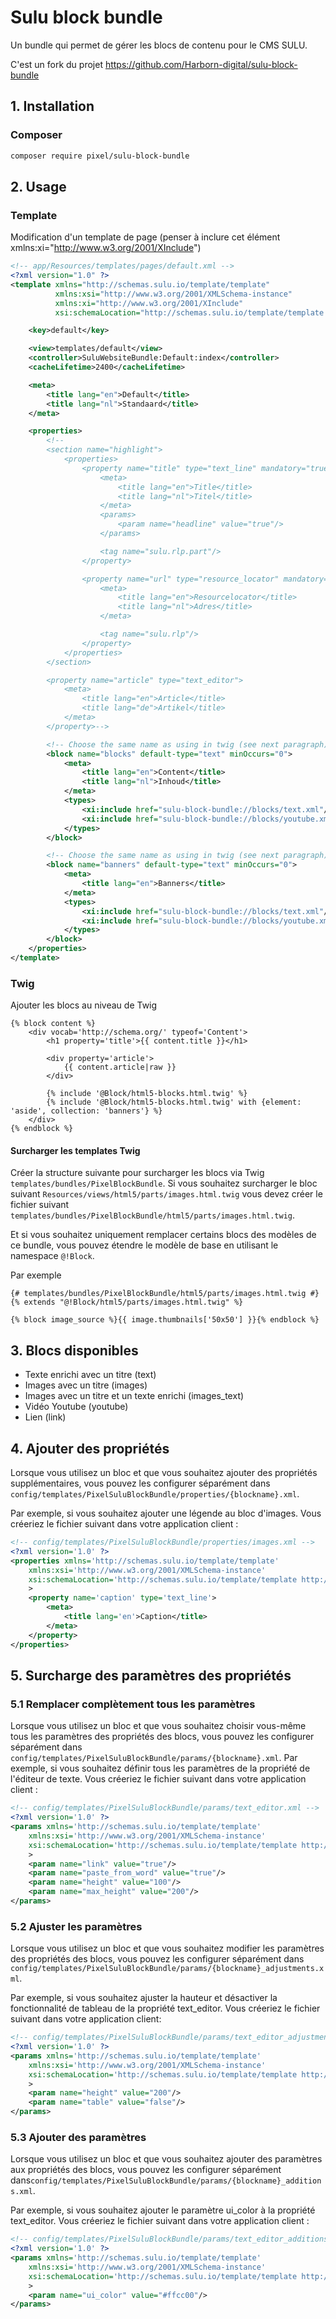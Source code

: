 # Sulu block bundle

Un bundle qui permet de gérer les blocs de contenu pour le CMS SULU.

C'est un fork du projet https://github.com/Harborn-digital/sulu-block-bundle

## 1. Installation
### Composer
```bash
composer require pixel/sulu-block-bundle
```

## 2. Usage
### Template
Modification d'un template de page (penser à inclure cet élément xmlns:xi="http://www.w3.org/2001/XInclude")
```xml
<!-- app/Resources/templates/pages/default.xml -->
<?xml version="1.0" ?>
<template xmlns="http://schemas.sulu.io/template/template"
          xmlns:xsi="http://www.w3.org/2001/XMLSchema-instance"
          xmlns:xi="http://www.w3.org/2001/XInclude"
          xsi:schemaLocation="http://schemas.sulu.io/template/template http://schemas.sulu.io/template/template-1.0.xsd">

    <key>default</key>

    <view>templates/default</view>
    <controller>SuluWebsiteBundle:Default:index</controller>
    <cacheLifetime>2400</cacheLifetime>

    <meta>
        <title lang="en">Default</title>
        <title lang="nl">Standaard</title>
    </meta>

    <properties>
        <!--
        <section name="highlight">
            <properties>
                <property name="title" type="text_line" mandatory="true">
                    <meta>
                        <title lang="en">Title</title>
                        <title lang="nl">Titel</title>
                    </meta>
                    <params>
                        <param name="headline" value="true"/>
                    </params>

                    <tag name="sulu.rlp.part"/>
                </property>

                <property name="url" type="resource_locator" mandatory="true">
                    <meta>
                        <title lang="en">Resourcelocator</title>
                        <title lang="nl">Adres</title>
                    </meta>

                    <tag name="sulu.rlp"/>
                </property>
            </properties>
        </section>

        <property name="article" type="text_editor">
            <meta>
                <title lang="en">Article</title>
                <title lang="de">Artikel</title>
            </meta>
        </property>-->

        <!-- Choose the same name as using in twig (see next paragraph) -->
        <block name="blocks" default-type="text" minOccurs="0">
            <meta>
                <title lang="en">Content</title>
                <title lang="nl">Inhoud</title>
            </meta>
            <types>
                <xi:include href="sulu-block-bundle://blocks/text.xml"/>
                <xi:include href="sulu-block-bundle://blocks/youtube.xml"/>
            </types>
        </block>

        <!-- Choose the same name as using in twig (see next paragraph) -->
        <block name="banners" default-type="text" minOccurs="0">
            <meta>
                <title lang="en">Banners</title>
            </meta>
            <types>
                <xi:include href="sulu-block-bundle://blocks/text.xml"/>
                <xi:include href="sulu-block-bundle://blocks/youtube.xml"/>
            </types>
        </block>
    </properties>
</template>
```
### Twig
Ajouter les blocs au niveau de Twig
```twig
{% block content %}
    <div vocab='http://schema.org/' typeof='Content'>
        <h1 property='title'>{{ content.title }}</h1>

        <div property='article'>
            {{ content.article|raw }}
        </div>

        {% include '@Block/html5-blocks.html.twig' %}
        {% include '@Block/html5-blocks.html.twig' with {element: 'aside', collection: 'banners'} %}
    </div>
{% endblock %}
```
#### Surcharger les templates Twig
Créer la structure suivante pour surcharger les blocs via Twig `templates/bundles/PixelBlockBundle`.
Si vous souhaitez surcharger le bloc suivant `Resources/views/html5/parts/images.html.twig` vous devez créer le fichier suivant `templates/bundles/PixelBlockBundle/html5/parts/images.html.twig`.

Et si vous souhaitez uniquement remplacer certains blocs des modèles de ce bundle, vous pouvez étendre le modèle de base en utilisant le namespace `@!Block`.

Par exemple
```twig
{# templates/bundles/PixelBlockBundle/html5/parts/images.html.twig #}
{% extends "@!Block/html5/parts/images.html.twig" %}

{% block image_source %}{{ image.thumbnails['50x50'] }}{% endblock %}
```

## 3. Blocs disponibles
- Texte enrichi avec un titre (text)
- Images avec un titre (images)
- Images avec un titre et un texte enrichi (images_text)
- Vidéo Youtube (youtube)
- Lien (link)

## 4. Ajouter des propriétés
Lorsque vous utilisez un bloc et que vous souhaitez ajouter des propriétés supplémentaires, vous pouvez les configurer séparément dans `config/templates/PixelSuluBlockBundle/properties/{blockname}.xml`.

Par exemple, si vous souhaitez ajouter une légende au bloc d'images. Vous créeriez le fichier suivant dans votre application client :
```xml
<!-- config/templates/PixelSuluBlockBundle/properties/images.xml -->
<?xml version='1.0' ?>
<properties xmlns='http://schemas.sulu.io/template/template'
    xmlns:xsi='http://www.w3.org/2001/XMLSchema-instance'
    xsi:schemaLocation='http://schemas.sulu.io/template/template http://schemas.sulu.io/template/template-1.0.xsd'
    >
    <property name='caption' type='text_line'>
        <meta>
            <title lang='en'>Caption</title>
        </meta>
    </property>
</properties>
```

## 5. Surcharge des paramètres des propriétés

### 5.1 Remplacer complètement tous les paramètres
Lorsque vous utilisez un bloc et que vous souhaitez choisir vous-même tous les paramètres des propriétés des blocs, vous pouvez les configurer séparément dans `config/templates/PixelSuluBlockBundle/params/{blockname}.xml`.
Par exemple, si vous souhaitez définir tous les paramètres de la propriété de l'éditeur de texte. Vous créeriez le fichier suivant dans votre application client :
```xml
<!-- config/templates/PixelSuluBlockBundle/params/text_editor.xml -->
<?xml version='1.0' ?>
<params xmlns='http://schemas.sulu.io/template/template'
    xmlns:xsi='http://www.w3.org/2001/XMLSchema-instance'
    xsi:schemaLocation='http://schemas.sulu.io/template/template http://schemas.sulu.io/template/template-1.0.xsd'
    >
    <param name="link" value="true"/>
    <param name="paste_from_word" value="true"/>
    <param name="height" value="100"/>
    <param name="max_height" value="200"/>
</params>
```

### 5.2 Ajuster les paramètres
Lorsque vous utilisez un bloc et que vous souhaitez modifier les paramètres des propriétés des blocs, vous pouvez les configurer séparément dans `config/templates/PixelSuluBlockBundle/params/{blockname}_adjustments.xml`.

Par exemple, si vous souhaitez ajuster la hauteur et désactiver la fonctionnalité de tableau de la propriété text_editor. Vous créeriez le fichier suivant dans votre application client:
```xml
<!-- config/templates/PixelSuluBlockBundle/params/text_editor_adjustments.xml -->
<?xml version='1.0' ?>
<params xmlns='http://schemas.sulu.io/template/template'
    xmlns:xsi='http://www.w3.org/2001/XMLSchema-instance'
    xsi:schemaLocation='http://schemas.sulu.io/template/template http://schemas.sulu.io/template/template-1.0.xsd'
    >
    <param name="height" value="200"/>
    <param name="table" value="false"/>
</params>
```

### 5.3 Ajouter des paramètres

Lorsque vous utilisez un bloc et que vous souhaitez ajouter des paramètres aux propriétés des blocs, vous pouvez les configurer séparément dans`config/templates/PixelSuluBlockBundle/params/{blockname}_additions.xml`.

Par exemple, si vous souhaitez ajouter le paramètre ui_color à la propriété text_editor. Vous créeriez le fichier suivant dans votre application client :
```xml
<!-- config/templates/PixelSuluBlockBundle/params/text_editor_additions.xml -->
<?xml version='1.0' ?>
<params xmlns='http://schemas.sulu.io/template/template'
    xmlns:xsi='http://www.w3.org/2001/XMLSchema-instance'
    xsi:schemaLocation='http://schemas.sulu.io/template/template http://schemas.sulu.io/template/template-1.0.xsd'
    >
    <param name="ui_color" value="#ffcc00"/>
</params>
```